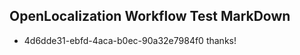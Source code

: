 ## OpenLocalization Workflow Test MarkDown
* 4d6dde31-ebfd-4aca-b0ec-90a32e7984f0 thanks!

<!--HONumber=Aug16_HO3-->


